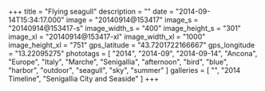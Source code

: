 +++
title = "Flying seagull"
description = ""
date = "2014-09-14T15:34:17.000"
image = "20140914@153417"
image_s = "20140914@153417-s"
image_width_s = "400"
image_height_s = "301"
image_xl = "20140914@153417-xl"
image_width_xl = "1000"
image_height_xl = "751"
gps_latitude = "43.7201722166667"
gps_longitude = "13.22095275"
phototags = [ "2014", "2014-09", "2014-09-14", "Ancona", "Europe", "Italy", "Marche", "Senigallia", "afternoon", "bird", "blue", "harbor", "outdoor", "seagull", "sky", "summer" ]
galleries = [ "", "2014 Timeline", "Senigallia City and Seaside" ]
+++
